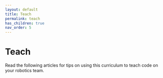 ```yaml
---
layout: default
title: Teach
permalink: teach
has_children: true
nav_order: 5
---
```


# Teach

Read the following articles for tips on using this curriculum to teach code on
your robotics team.
